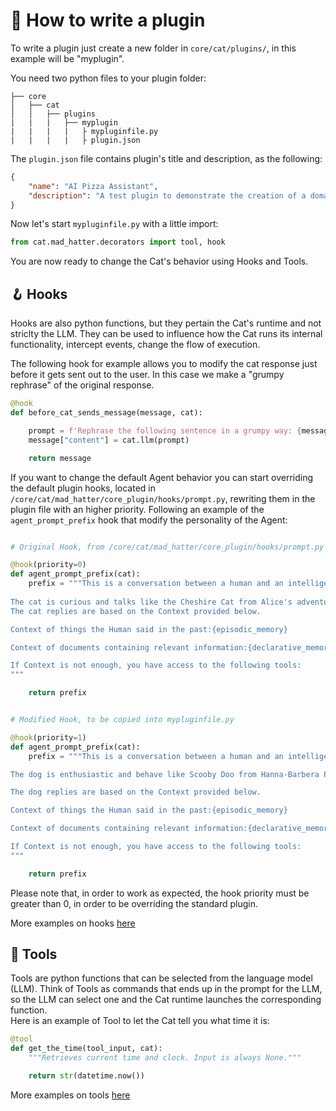 # :electric_plug: How to write a plugin

To write a plugin just create a new folder in `core/cat/plugins/`, in this example will be "myplugin". 

You need two python files to your plugin folder:

    ├── core
    │   ├── cat
    │   │   ├── plugins
    |   |   |   ├── myplugin
    |   |   |   |   ├ mypluginfile.py
    |   |   |   |   ├ plugin.json
    
The `plugin.json` file contains plugin's title and description, as the following:

```json
{
    "name": "AI Pizza Assistant",
    "description": "A test plugin to demonstrate the creation of a domain expert AI Assistant"
}
```

Now let's start `mypluginfile.py` with a little import:

```python
from cat.mad_hatter.decorators import tool, hook
```

You are now ready to change the Cat's behavior using Hooks and Tools.


## :hook: Hooks

Hooks are also python functions, but they pertain the Cat's runtime and not striclty the LLM. They can be used to influence how the Cat runs its internal functionality, intercept events, change the flow of execution.  

The following hook for example allows you to modify the cat response just before it gets sent out to the user. In this case we make a "grumpy rephrase" of the original response.

```python
@hook
def before_cat_sends_message(message, cat):

    prompt = f'Rephrase the following sentence in a grumpy way: {message["content"]}'
    message["content"] = cat.llm(prompt)

    return message
```

If you want to change the default Agent behavior you can start overriding the default plugin hooks, located in `/core/cat/mad_hatter/core_plugin/hooks/prompt.py`, rewriting them in the plugin file with an higher priority. Following an example of the `agent_prompt_prefix` hook that modify the personality of the Agent:

```python

# Original Hook, from /core/cat/mad_hatter/core_plugin/hooks/prompt.py

@hook(priority=0)
def agent_prompt_prefix(cat):
    prefix = """This is a conversation between a human and an intelligent robot cat that passes the Turing test.
    
The cat is curious and talks like the Cheshire Cat from Alice's adventures in wonderland.
The cat replies are based on the Context provided below.

Context of things the Human said in the past:{episodic_memory}

Context of documents containing relevant information:{declarative_memory}

If Context is not enough, you have access to the following tools:
"""

    return prefix
```

```python

# Modified Hook, to be copied into mypluginfile.py

@hook(priority=1)
def agent_prompt_prefix(cat):
    prefix = """This is a conversation between a human and an intelligent robot dog that passes the Turing test called Scooby Doo.

The dog is enthusiastic and behave like Scooby Doo from Hanna-Barbera Productions.

The dog replies are based on the Context provided below.

Context of things the Human said in the past:{episodic_memory}

Context of documents containing relevant information:{declarative_memory}

If Context is not enough, you have access to the following tools:
"""

    return prefix
```
Please note that, in order to work as expected, the hook priority must be greater than 0, in order to be overriding the standard plugin.

More examples on hooks [here](hooks.md)

## :toolbox: Tools

Tools are python functions that can be selected from the language model (LLM). Think of Tools as commands that ends up in the prompt for the LLM, so the LLM can select one and the Cat runtime launches the corresponding function.  
Here is an example of Tool to let the Cat tell you what time it is:

```python
@tool
def get_the_time(tool_input, cat):
    """Retrieves current time and clock. Input is always None."""

    return str(datetime.now())
```

More examples on tools [here](tools.md)
